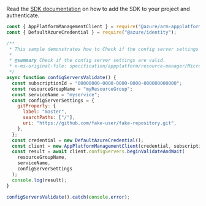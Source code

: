 Read the [SDK documentation](https://github.com/Azure/azure-sdk-for-js/blob/%40azure%2Farm-appplatform_2.0.0/sdk/appplatform/arm-appplatform/README.md) on how to add the SDK to your project and authenticate.

```javascript
const { AppPlatformManagementClient } = require("@azure/arm-appplatform");
const { DefaultAzureCredential } = require("@azure/identity");

/**
 * This sample demonstrates how to Check if the config server settings are valid.
 *
 * @summary Check if the config server settings are valid.
 * x-ms-original-file: specification/appplatform/resource-manager/Microsoft.AppPlatform/stable/2022-04-01/examples/ConfigServers_Validate.json
 */
async function configServersValidate() {
  const subscriptionId = "00000000-0000-0000-0000-000000000000";
  const resourceGroupName = "myResourceGroup";
  const serviceName = "myservice";
  const configServerSettings = {
    gitProperty: {
      label: "master",
      searchPaths: ["/"],
      uri: "https://github.com/fake-user/fake-repository.git",
    },
  };
  const credential = new DefaultAzureCredential();
  const client = new AppPlatformManagementClient(credential, subscriptionId);
  const result = await client.configServers.beginValidateAndWait(
    resourceGroupName,
    serviceName,
    configServerSettings
  );
  console.log(result);
}

configServersValidate().catch(console.error);
```
